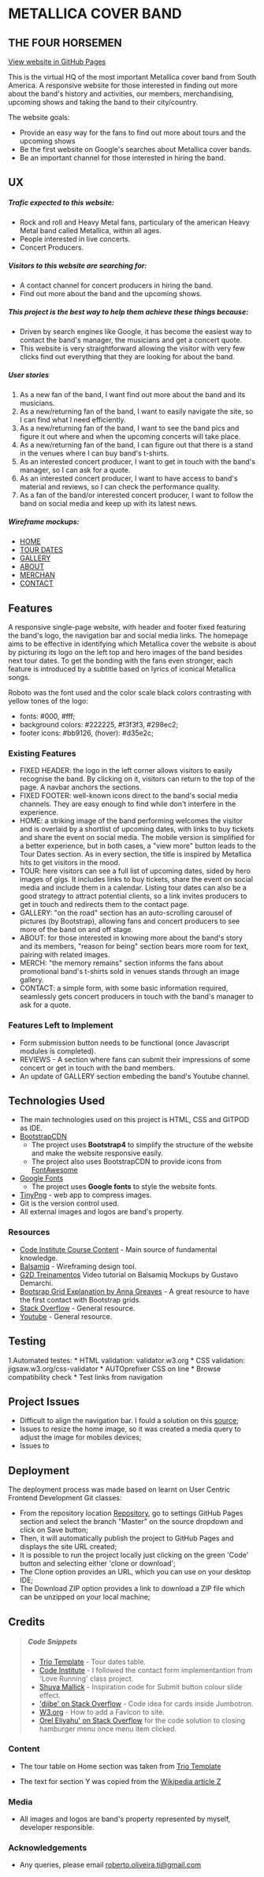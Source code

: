 # METALLICA COVER BAND

## THE FOUR HORSEMEN

[View website in GitHub Pages](https://github.com/t4h-metallicacover-band/t4h)

This is the virtual HQ of the most important Metallica cover band from South America.
A responsive website for those interested in finding out more about the band's history and activities, our members, merchandising, upcoming shows and taking the band to their city/country.  

The website goals:
* Provide an easy way for the fans to find out more about tours and the upcoming shows
* Be the first website on Google's searches about Metallica cover bands.
* Be an important channel for those interested in hiring the band.
 
## UX

##### Trafic expected to this website:
* Rock and roll and Heavy Metal fans, particulary of the american Heavy Metal band called Metallica, within all ages.
* People interested in live concerts.
* Concert Producers. 

##### Visitors to this website are searching for:
* A contact channel for concert producers in hiring the band.
* Find out more about the band and the upcoming shows. 

##### This project is the best way to help them achieve these things because:
* Driven by search engines like Google, it has become the easiest way to contact the band's manager, the musicians and get a concert quote. 
* This website is very straightforward allowing the visitor with very few clicks find out everything that they are looking for about the band.

##### User stories
1. As a new fan of the band, I want find out more about the band and its musicians.
2. As a new/returning fan of the band, I want to easily navigate the site, so I can find what I need efficiently. 
3. As a new/returning fan of the band, I want to see the band pics and figure it out where and when the upcoming concerts will take place. 
4. As a new/returning fan of the band, I can figure out that there is a stand in the venues where I can buy band's t-shirts. 
5. As an interested concert producer, I want to get in touch with the band's manager, so I can ask for a quote.   
6. As an interested concert producer, I want to have access to band's material and reviews, so I can check the performance quality.
7. As a fan of the band/or interested concert producer, I want to follow the band on social media and keep up with its latest news. 

##### Wireframe mockups: 

- <a href="https://github.com/roliveira81/t4h-metallicacover-band/blob/master/assets/docs/wp/home.png" target="_blank">HOME</a>
- <a href="https://github.com/roliveira81/t4h-metallicacover-band/blob/master/assets/docs/wp/tour_dates.png" target="_blank">TOUR DATES</a>
- <a href="https://github.com/roliveira81/t4h-metallicacover-band/blob/master/assets/docs/wp/gallery.png" target="_blank">GALLERY</a>
- <a href="https://github.com/roliveira81/t4h-metallicacover-band/blob/master/assets/docs/wp/about.png" target="_blank">ABOUT</a>
- <a href="https://github.com/roliveira81/t4h-metallicacover-band/blob/master/assets/docs/wp/merchan.png" target="_blank">MERCHAN</a>
- <a href="https://github.com/roliveira81/t4h-metallicacover-band/blob/master/assets/docs/wp/contact.png" target="_blank">CONTACT</a>

## Features

A responsive single-page website, with header and footer fixed featuring the band's logo, the navigation bar and social media links. 
The homepage aims to be effective in identifying which Metallica cover the website is about by picturing its logo on the left top and hero images of the band besides next tour dates.
To get the bonding with the fans even stronger, each feature is introduced by a subtitle based on lyrics of iconical Metallica songs. 

Roboto was the font used and the color scale black colors contrasting with yellow tones of the logo:
* fonts: #000, #fff;
* background colors: #222225, #f3f3f3, #298ec2;
* footer icons: #bb9126, (hover): #d35e2c;

### Existing Features

- FIXED HEADER: the logo in the left corner allows visitors to easily recognise the band. By clicking on it, visitors can return to the top of the page. A navbar anchors the sections. 
- FIXED FOOTER: well-known icons direct to the band's social media channels. They are easy enough to find while don't interfere in the experience.
- HOME: a striking image of the band performing welcomes the visitor and is overlaid by a shortlist of upcoming dates, with links to buy tickets and share the event on social media. The mobile version is simplified for a better experience, but in both cases, a "view more" button leads to the Tour Dates section. As in every section, the title is inspired by Metallica hits to get visitors in the mood.
- TOUR: here visitors can see a full list of upcoming dates, sided by hero images of gigs. It includes links to buy tickets, share the event on social media and include them in a calendar. Listing tour dates can also be a good strategy to attract potential clients, so a link invites producers to get in touch and redirects them to the contact page.
- GALLERY: "on the road" section has an auto-scrolling carousel of pictures (by Bootstrap), allowing fans and concert producers to see more of the band on and off stage.
- ABOUT: for those interested in knowing more about the band's story and its members, "reason for being" section bears more room for text, pairing with related images.
- MERCH:  "the memory remains" section informs the fans about promotional band's t-shirts sold in venues stands through an image gallery.
- CONTACT: a simple form, with some basic information required, seamlessly gets concert producers in touch with the band's manager to ask for a quote.

### Features Left to Implement

- Form submission button needs to be functional (once Javascript modules is completed).
- REVIEWS - A section where fans can submit their impressions of some concert or get in touch with the band members.
- An update of GALLERY section embeding the band's Youtube channel. 

## Technologies Used

- The main technologies used on this project is HTML, CSS and GITPOD as IDE.
- [BootstrapCDN](https://www.bootstrapcdn.com/)
    - The project uses **Bootstrap4** to simplify the structure of the website and make the website responsive easily.
    - The project also uses BootstrapCDN to provide icons from [FontAwesome](https://www.bootstrapcdn.com/fontawesome/)
- [Google Fonts](https://fonts.google.com/)
    - The project uses **Google fonts** to style the website fonts.    
- [TinyPng](https://www.tinypng.com/) - web app to compress images.
- Git is the version control used.
- All external images and logos are band's property.

### Resources

- [Code Institute Course Content](https://courses.codeinstitute.net/) - Main source of fundamental knowledge.
- [Balsamiq](https://balsamiq.com/wireframes/) - Wireframing design tool.
- [G2D Treinamentos](https://https://www.youtube.com/playlist?list=PLqTgVMDu7ABjsut7WHi2gaql373fJYgQv) Video tutorial on Balsamiq Mockups by Gustavo Demarchi.
- [Bootsrap Grid Explanation by Anna Greaves](https://ajgreaves.github.io/bootstrap-grid-demo/) - A great resource to have the first contact with Bootstrap grids.
- [Stack Overflow](https://stackoverflow.com/) - General resource.
- [Youtube](https://www.youtube.com/) - General resource.

## Testing

1.Automated testes:
	* HTML validation: validator.w3.org
	* CSS validation: jigsaw.w3.org/css-validator
	* AUTOprefixer CSS on line
	* Browse compatibility check
	* Test links from navigation	

## Project Issues

- Difficult to align the navigation bar. I fould a solution on this [source](https://www.codexworld.com/bootstrap-navbar-center-align-menu-text/);
- Issues to resize the home image, so it was created a media query to adjust the image for mobiles devices;
- Issues to 

## Deployment

The deployment process was made based on learnt on User Centric Frontend Development Git classes:
- From the repository location [Repository](https://github.com/roliveira81/t4h-metallicacover-band), go to settings GitHub Pages section and select the branch "Master" on the source dropdown and click on Save button; 
- Then, it will automatically publish the project to GitHub Pages and displays the site URL created;
- It is possible to run the project locally just clicking on the green 'Code' button and selecting either 'clone or download';
- The Clone option provides an URL, which you can use on your desktop IDE;
- The Download ZIP option provides a link to download a ZIP file which can be unzipped on your local machine;

## Credits

> ##### Code Snippets
>
> - [Trio Template](https://trio.progressionstudios.com/) - Tour dates table.
> - [Code Institute](https://codeinstitute.net/) - I followed the contact form implementantion from 'Love Running' class project.
> - [Shuva Mallick](https://jsfiddle.net/shuvamallick/3o0h5oka/) - Inspiration code for Submit button colour slide effect.
> - ['djibe' on Stack Overflow](https://stackoverflow.com/questions/35868756/how-to-make-bootstrap-4-cards-the-same-height-in-card-columns) - Code idea for cards inside Jumbotron.
> - [W3.org](https://www.w3.org/2005/10/howto-favicon) - How to add a Favicon to site.
> - [Orel Eliyahu' on Stack Overflow](https://stackoverflow.com/questions/36405991/bootstrap-toggle-menu-on-one-page-site-does-not-uncollapse-when-clicked) for the code solution to closing hamburger menu once menu item clicked.


### Content
- The tour table on Home section was taken from [Trio Template](https://trio.progressionstudios.com/)

- The text for section Y was copied from the [Wikipedia article Z](https://en.wikipedia.org/wiki/Z)

### Media
- All images and logos are band's property represented by myself, developer responsible.

### Acknowledgements

- Any queries, please email roberto.oliveira.ti@gmail.com